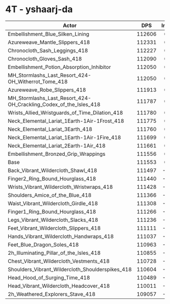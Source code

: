 # 4T - yshaarj-da
| Actor | DPS | Increase |
|---|:---:|:---:|
|Embellishment_Blue_Silken_Lining|112606|0.94%|
|Azureweave_Mantle_Slippers_418|112331|0.70%|
|Chronocloth_Sash_Leggings_418|112227|0.60%|
|Chronocloth_Gloves_Sash_418|112090|0.48%|
|Embellishment_Potion_Absorption_Inhibitor|112050|0.44%|
|MH_Stormlashs_Last_Resort_424-OH_Witherrot_Tome_418|112050|0.44%|
|Azureweave_Robe_Slippers_418|111913|0.32%|
|MH_Stormlashs_Last_Resort_424-OH_Crackling_Codex_of_the_Isles_418|111787|0.21%|
|Wrists_Allied_Wristguards_of_Time_Dilation_418|111780|0.20%|
|Neck_Elemental_Lariat_1Earth-1Air-1Frost_418|111775|0.20%|
|Neck_Elemental_Lariat_3Earth_418|111760|0.19%|
|Neck_Elemental_Lariat_1Earth-1Air-1Fire_418|111699|0.13%|
|Neck_Elemental_Lariat_2Earth-1Air_418|111661|0.10%|
|Embellishment_Bronzed_Grip_Wrappings|111556|0.00%|
|Base|111553|0.00%|
|Back_Vibrant_Wildercloth_Shawl_418|111497|-0.05%|
|Finger2_Ring_Bound_Hourglass_418|111440|-0.10%|
|Wrists_Vibrant_Wildercloth_Wristwraps_418|111428|-0.11%|
|Shoulders_Amice_of_the_Blue_418|111366|-0.17%|
|Waist_Vibrant_Wildercloth_Girdle_418|111308|-0.22%|
|Finger1_Ring_Bound_Hourglass_418|111266|-0.26%|
|Legs_Vibrant_Wildercloth_Slacks_418|111236|-0.28%|
|Feet_Vibrant_Wildercloth_Slippers_418|111111|-0.40%|
|Hands_Vibrant_Wildercloth_Handwraps_418|111037|-0.46%|
|Feet_Blue_Dragon_Soles_418|110963|-0.53%|
|2h_Illuminating_Pillar_of_the_Isles_418|110855|-0.63%|
|Chest_Vibrant_Wildercloth_Vestments_418|110728|-0.74%|
|Shoulders_Vibrant_Wildercloth_Shoulderspikes_418|110604|-0.85%|
|Head_Hood_of_Surging_Time_418|110489|-0.95%|
|Head_Vibrant_Wildercloth_Headcover_418|110011|-1.38%|
|2h_Weathered_Explorers_Stave_418|109057|-2.24%|
